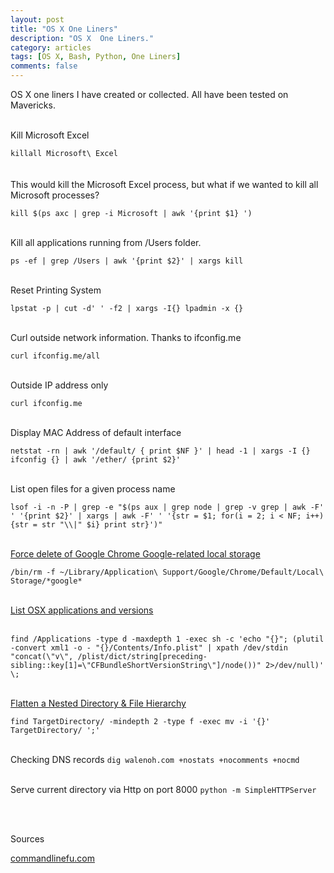 ```yaml
---
layout: post
title: "OS X One Liners"
description: "OS X  One Liners."
category: articles
tags: [OS X, Bash, Python, One Liners]
comments: false  
---
```

OS X one liners I have created or collected. All have been tested on Mavericks.

<br>
Kill Microsoft Excel

```killall Microsoft\ Excel```  
<br><br>
This would kill the Microsoft Excel process, but what if we wanted to kill all Microsoft processes?

```kill $(ps axc | grep -i Microsoft | awk '{print $1} ')```<br><br>

Kill all applications running from /Users folder.

```ps -ef | grep /Users | awk '{print $2}' | xargs kill```<br><br>

Reset Printing System

```lpstat -p | cut -d' ' -f2 | xargs -I{} lpadmin -x {}```<br><br>

Curl outside network information. Thanks to ifconfig.me

```curl ifconfig.me/all```<br><br>

Outside IP address only

```curl ifconfig.me```<br><br>

Display MAC Address of default interface

```netstat -rn | awk '/default/ { print $NF }' | head -1 | xargs -I {}  ifconfig {} | awk '/ether/ {print $2}'```<br><br>

List open files for a given process name

```lsof -i -n -P | grep -e "$(ps aux | grep node | grep -v grep | awk -F' ' '{print $2}' | xargs | awk -F' ' '{str = $1; for(i = 2; i < NF; i++) {str = str "\\|" $i} print str}')"```
<br><br>

[Force delete of Google Chrome Google-related local storage](http://www.commandlinefu.com/commands/view/12410/force-delete-of-google-chrome-google-related-local-storage-make-gmail-offline-work-again) 

```/bin/rm -f ~/Library/Application\ Support/Google/Chrome/Default/Local\ Storage/*google*```
<br><br>


[List OSX applications and versions](http://www.commandlinefu.com/commands/view/12107/list-osx-applications-and-versions.)
<br><br>

```find /Applications -type d -maxdepth 1 -exec sh -c 'echo "{}"; (plutil -convert xml1 -o - "{}/Contents/Info.plist" | xpath /dev/stdin "concat(\"v\", /plist/dict/string[preceding-sibling::key[1]=\"CFBundleShortVersionString\"]/node())" 2>/dev/null)' \;```
<br><br>

[Flatten a Nested Directory & File Hierarchy](http://osxdaily.com/2015/02/11/flatten-nested-directory-structure-command-line/)
<br>

```find TargetDirectory/ -mindepth 2 -type f -exec mv -i '{}' TargetDirectory/ ';'```
<br>
<br>


Checking DNS records
```dig walenoh.com +nostats +nocomments +nocmd```
<br><br>

Serve current directory via Http on port 8000
```python -m SimpleHTTPServer```

<br><br>


Sources

[commandlinefu.com](http://www.commandlinefu.com)